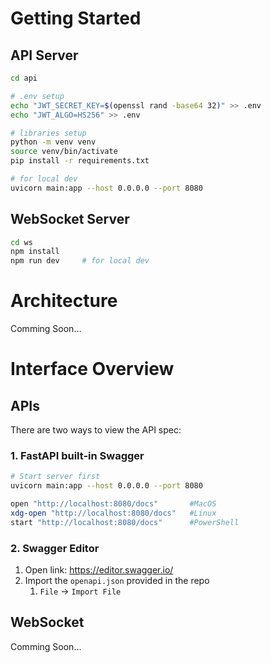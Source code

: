 # Getting Started

## API Server
```sh
cd api

# .env setup
echo "JWT_SECRET_KEY=$(openssl rand -base64 32)" >> .env
echo "JWT_ALGO=HS256" >> .env

# libraries setup
python -m venv venv
source venv/bin/activate
pip install -r requirements.txt

# for local dev
uvicorn main:app --host 0.0.0.0 --port 8080
```

## WebSocket Server
```sh
cd ws
npm install
npm run dev     # for local dev
```

# Architecture
Comming Soon...

# Interface Overview

## APIs
There are two ways to view the API spec:

### 1. FastAPI built-in Swagger
```sh
# Start server first
uvicorn main:app --host 0.0.0.0 --port 8080

open "http://localhost:8080/docs"       #MacOS
xdg-open "http://localhost:8080/docs"   #Linux
start "http://localhost:8080/docs"      #PowerShell
```

### 2. Swagger Editor
1. Open link: https://editor.swagger.io/
2. Import the `openapi.json` provided in the repo
    1. `File` -> `Import File`

## WebSocket

Comming Soon...

